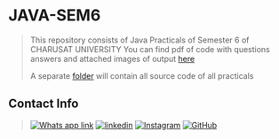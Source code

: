 # JAVA-SEM6
>This repository consists of Java Practicals of Semester 6 of CHARUSAT UNIVERSITY
>You can find pdf of code with questions answers and attached images of output [here](https://github.com/Jayshil-Patel/JAVA-SEM6/tree/main/Final%20PDFs)
>
>A separate [folder](https://github.com/Jayshil-Patel/JAVA-SEM6/tree/main/CODES) will contain all source code of all practicals
## Contact Info
>[![Whats app link](https://img.shields.io/badge/WhatsApp-25D366?style=for-the-badge&logo=whatsapp&logoColor=white)](https://wa.me/918141487230)
>[![linkedin](https://img.shields.io/badge/LinkedIn-0077B5?style=for-the-badge&logo=linkedin&logoColor=white)](https://www.linkedin.com/in/jayshil-patel-607819171/)
>[![Instagram](https://img.shields.io/badge/Instagram-E4405F?style=for-the-badge&logo=instagram&logoColor=white)](https://instagram.com/justchillll?igshid=csicrdof9bba)
>[![GitHub](https://img.shields.io/badge/GitHub-100000?style=for-the-badge&logo=github&logoColor=white)](https://github.com/Jayshil-Patel)
